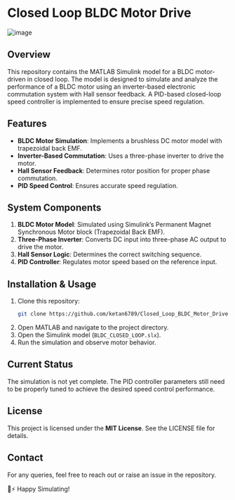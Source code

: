 # Closed Loop BLDC Motor Drive

![image](https://github.com/user-attachments/assets/70774e97-5498-40fa-bbe2-e15c952afa01)


## Overview

This repository contains the MATLAB Simulink model for a BLDC motor-driven in closed loop. The model is designed to simulate and analyze the performance of a BLDC motor using an inverter-based electronic commutation system with Hall sensor feedback. A PID-based closed-loop speed controller is implemented to ensure precise speed regulation.

## Features

- **BLDC Motor Simulation**: Implements a brushless DC motor model with trapezoidal back EMF.
- **Inverter-Based Commutation**: Uses a three-phase inverter to drive the motor.
- **Hall Sensor Feedback**: Determines rotor position for proper phase commutation.
- **PID Speed Control**: Ensures accurate speed regulation.

## System Components

1. **BLDC Motor Model**: Simulated using Simulink’s Permanent Magnet Synchronous Motor block (Trapezoidal Back EMF).
2. **Three-Phase Inverter**: Converts DC input into three-phase AC output to drive the motor.
3. **Hall Sensor Logic**: Determines the correct switching sequence.
4. **PID Controller**: Regulates motor speed based on the reference input.

## Installation & Usage

1. Clone this repository:
   ```bash
   git clone https://github.com/ketan6789/Closed_Loop_BLDC_Motor_Drive.git
   ```
2. Open MATLAB and navigate to the project directory.
3. Open the Simulink model (`BLDC_CLOSED_LOOP.slx`).
4. Run the simulation and observe motor behavior.

## Current Status

The simulation is not yet complete. The PID controller parameters still need to be properly tuned to achieve the desired speed control performance.

## License

This project is licensed under the **MIT License**. See the LICENSE file for details.

## Contact

For any queries, feel free to reach out or raise an issue in the repository.

🚴⚡ Happy Simulating!

